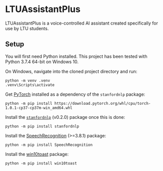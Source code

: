# LTUAssistantPlus

LTUAssistantPlus is a voice-controlled AI assistant created specifically for use by LTU students.

## Setup

You will first need Python installed. This project has been tested with Python 3.7.4 64-bit on Windows 10.

On Windows, navigate into the cloned project directory and run:

```
python -m venv .venv
.venv\Scripts\activate
```

Get [PyTorch][PyTorch] installed as a dependency of the `stanfordnlp` package:

```
python -m pip install https://download.pytorch.org/whl/cpu/torch-1.0.1-cp37-cp37m-win_amd64.whl
```

Install the [`stanfordnlp`][stanfordnlp] (v0.2.0) package once this is done:

```
python -m pip install stanfordnlp
```

Install the [SpeechRecognition][SpeechRecognition] (>=3.8.1) package:

```
python -m pip install SpeechRecognition
```

Install the [win10toast][win10toast] package:

```
python -m pip install win10toast
```

[PyTorch]: https://pytorch.org/
[SpeechRecognition]: https://pypi.org/project/SpeechRecognition/
[stanfordnlp]: https://stanfordnlp.github.io/stanfordnlp/
[win10toast]: https://github.com/jithurjacob/Windows-10-Toast-Notifications